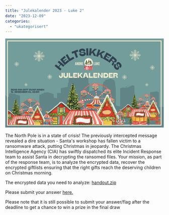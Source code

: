 ```yaml
---
title: "Julekalender 2023 - Luke 2"
date: "2023-12-09"
categories: 
  - "ukategorisert"
---
```




![Luke 2bilde](/public/julekalender/luke2.png)

The North Pole is in a state of crisis! The previously intercepted message revealed a dire situation - Santa's workshop has fallen victim to a ransomware attack, 
putting Christmas in jeopardy. The Christmas Intelligence Agency (CIA) has swiftly dispatched its elite Incident Response team to assist Santa in decrypting the ransomed files. 
Your mission, as part of the response team, is to analyze the encrypted data, recover the encrypted giftlists ensuring that the right gifts reach the deserving children on Christmas morning.

The encrypted data you need to analyze: [handout.zip](/public/julekalender/handout.zip)

Please submit your answer [here.](https://forms.gle/E6qDo9rS7gJzm6hs5)

Please note that it is still possible to submit your answer/flag after the deadline to get a chance to win a prize in the final draw
